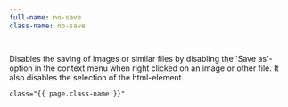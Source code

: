 ```yaml
---
full-name: no-save
class-name: no-save

---
```

Disables the saving of images or similar files by disabling the 'Save as'-option in the context menu when right clicked on an image or other file. It also disables the selection of the html-element.

```
class="{{ page.class-name }}"
```